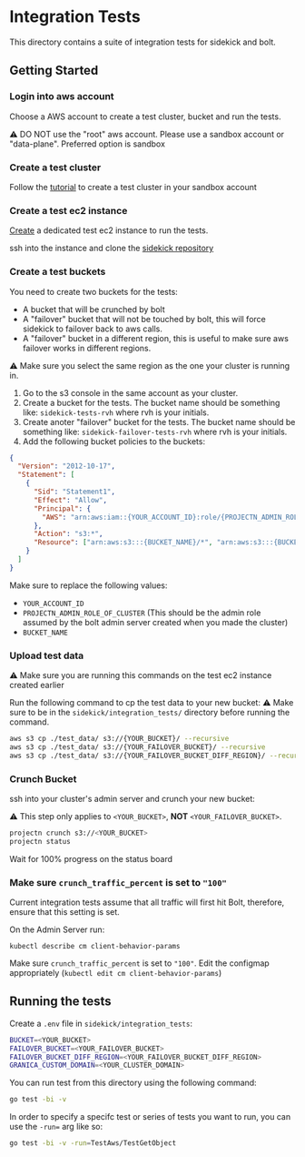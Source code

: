 # Integration Tests

This directory contains a suite of integration tests for sidekick and bolt.

## Getting Started

### Login into aws account

Choose a AWS account to create a test cluster, bucket and run the tests.

:warning: DO NOT use the "root" aws account. Please use a sandbox account or "data-plane". Preferred option is sandbox

### Create a test cluster

Follow the [tutorial](https://docs.google.com/document/d/1SK3gg7th5UbXQpzzhAgvms-Yq-IhHq6JRt8z_2gyoGg/edit#heading=h.bafob67q0tz0) to create a test cluster in your sandbox account

### Create a test ec2 instance

[Create](https://docs.google.com/document/d/1SK3gg7th5UbXQpzzhAgvms-Yq-IhHq6JRt8z_2gyoGg/edit#heading=h.b3g5yr5tcsus) a dedicated test ec2 instance to run the tests.

ssh into the instance and clone the [sidekick repository](https://github.com/project-n-oss/sidekick)

### Create a test buckets

You need to create two buckets for the tests:

- A bucket that will be crunched by bolt
- A "failover" bucket that will not be touched by bolt, this will force sidekick to failover back to aws calls.
- A "failover" bucket in a different region, this is useful to make sure aws failover works in different regions.

:warning: Make sure you select the same region as the one your cluster is running in.

1. Go to the s3 console in the same account as your cluster.
2. Create a bucket for the tests. The bucket name should be something like: `sidekick-tests-rvh` where rvh is your initials.
3. Create anoter "failover" bucket for the tests. The bucket name should be something like: `sidekick-failover-tests-rvh` where rvh is your initials.
4. Add the following bucket policies to the buckets:

```json
{
  "Version": "2012-10-17",
  "Statement": [
    {
      "Sid": "Statement1",
      "Effect": "Allow",
      "Principal": {
        "AWS": "arn:aws:iam::{YOUR_ACCOUNT_ID}:role/{PROJECTN_ADMIN_ROLE_OF_CLUSTER}"
      },
      "Action": "s3:*",
      "Resource": ["arn:aws:s3:::{BUCKET_NAME}/*", "arn:aws:s3:::{BUCKET_NAME}"]
    }
  ]
}
```

Make sure to replace the following values:

- `YOUR_ACCOUNT_ID`
- `PROJECTN_ADMIN_ROLE_OF_CLUSTER` (This should be the admin role assumed by the bolt admin server created when you made the cluster)
- `BUCKET_NAME`

### Upload test data

:warning: Make sure you are running this commands on the test ec2 instance created earlier

Run the following command to cp the test data to your new bucket:
:warning: Make sure to be in the `sidekick/integration_tests/` directory before running the command.

```bash
aws s3 cp ./test_data/ s3://{YOUR_BUCKET}/ --recursive
aws s3 cp ./test_data/ s3://{YOUR_FAILOVER_BUCKET}/ --recursive
aws s3 cp ./test_data/ s3://{YOUR_FAILOVER_BUCKET_DIFF_REGION}/ --recursive
```

### Crunch Bucket

ssh into your cluster's admin server and crunch your new bucket:

:warning: This step only applies to `<YOUR_BUCKET>`, **NOT** `<YOUR_FAILOVER_BUCKET>`.

```bash
projectn crunch s3://<YOUR_BUCKET>
projectn status
```

Wait for 100% progress on the status board

### Make sure `crunch_traffic_percent` is set to `"100"`

Current integration tests assume that all traffic will first hit Bolt, therefore, ensure that this setting is set.

On the Admin Server run:

```
kubectl describe cm client-behavior-params
```

Make sure `crunch_traffic_percent` is set to `"100"`. Edit the configmap appropriately (`kubectl edit cm client-behavior-params`)

## Running the tests

Create a `.env` file in `sidekick/integration_tests`:

```bash
BUCKET=<YOUR_BUCKET>
FAILOVER_BUCKET=<YOUR_FAILOVER_BUCKET>
FAILOVER_BUCKET_DIFF_REGION=<YOUR_FAILOVER_BUCKET_DIFF_REGION>
GRANICA_CUSTOM_DOMAIN=<YOUR_CLUSTER_DOMAIN>
```

You can run test from this directory using the following command:

```bash
go test -bi -v
```

In order to specify a specifc test or series of tests you want to run, you can use the `-run=` arg like so:

```bash
go test -bi -v -run=TestAws/TestGetObject
```

